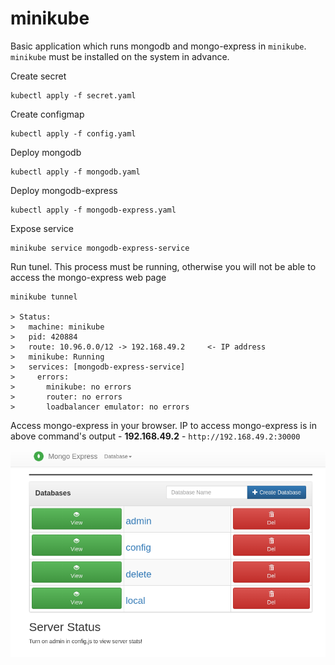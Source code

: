 # minikube

Basic application which runs mongodb and mongo-express in `minikube`. `minikube` must be installed on the system in advance.

Create secret

```
kubectl apply -f secret.yaml
```

Create configmap

```
kubectl apply -f config.yaml 
```

Deploy mongodb

```
kubectl apply -f mongodb.yaml
```

Deploy mongodb-express

```
kubectl apply -f mongodb-express.yaml
```

Expose service

```
minikube service mongodb-express-service
```

Run tunel. This process must be running, otherwise you will not be able to access the mongo-express web page

```
minikube tunnel

> Status:	
> 	machine: minikube
> 	pid: 420884
> 	route: 10.96.0.0/12 -> 192.168.49.2     <- IP address
> 	minikube: Running
> 	services: [mongodb-express-service]
>     errors: 
> 		minikube: no errors
> 		router: no errors
> 		loadbalancer emulator: no errors
```

Access mongo-express in your browser. IP to access mongo-express is in above command's output - **192.168.49.2** - `http://192.168.49.2:30000`

![mongodb-express.png](mongodb-express.png)